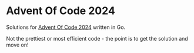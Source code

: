 # Advent Of Code 2024

Solutions for [Advent Of Code 2024](https://adventofcode.com/2024) written in Go.

Not the prettiest or most efficient code - the point is to get the solution and move on!
